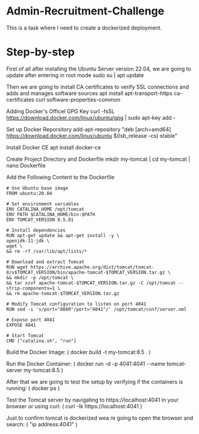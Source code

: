 # Admin-Recruitment-Challenge
This is a task where I need to create a dockerized deployment.



# Step-by-step
First of all after installing the Ubuntu Server version 22.04, we are going to update after entering in root mode
     sudo su | apt update 


Then we are going to install CA certificates to verify SSL connections and adds and manages software sources
     apt install apt-transport-https ca-certificates curl software-properties-common 


Adding Docker's Officel GPG Key
     curl -fsSL https://download.docker.com/linux/ubuntu/gpg | sudo apt-key add - 


Set up Docker Reporsitory
     add-apt-repository "deb [arch=amd64] https://download.docker.com/linux/ubuntu $(lsb_release -cs) stable" 

Install Docker CE
    apt install docker-ce 

Create Project Directory and Dockerfile
     mkdir my-tomcat | cd my-tomcat | nano Dockerfile


Add the Following Content to the Dockerfile

    # Use Ubuntu base image
    FROM ubuntu:20.04

    # Set environment variables
    ENV CATALINA_HOME /opt/tomcat
    ENV PATH $CATALINA_HOME/bin:$PATH
    ENV TOMCAT_VERSION 8.5.81

    # Install dependencies
    RUN apt-get update && apt-get install -y \
    openjdk-11-jdk \
    wget \
    && rm -rf /var/lib/apt/lists/*

    # Download and extract Tomcat
    RUN wget https://archive.apache.org/dist/tomcat/tomcat-8/v$TOMCAT_VERSION/bin/apache-tomcat-$TOMCAT_VERSION.tar.gz \
    && mkdir -p /opt/tomcat \
    && tar xzvf apache-tomcat-$TOMCAT_VERSION.tar.gz -C /opt/tomcat --strip-components=1 \
    && rm apache-tomcat-$TOMCAT_VERSION.tar.gz

    # Modify Tomcat configuration to listen on port 4041
    RUN sed -i 's/port="8080"/port="4041"/' /opt/tomcat/conf/server.xml

    # Expose port 4041
    EXPOSE 4041

    # Start Tomcat
    CMD ["catalina.sh", "run"]



Build the Docker Image:
    ( docker build -t my-tomcat:8.5 . )

Run the Docker Container:
    ( docker run -d -p 4041:4041 --name tomcat-server my-tomcat:8.5 )

After that we are going to test the setup by verifying if the containers is running:
    ( docker ps )

Test the Tomcat server by navigating to https://localhost:4041 in your browser or using curl:
    ( curl -Ik https://localhost:4041 ) 

Just to confirm tomcat is dockerized wea re going to open the browser and search:
    ( "ip address:4041" )
